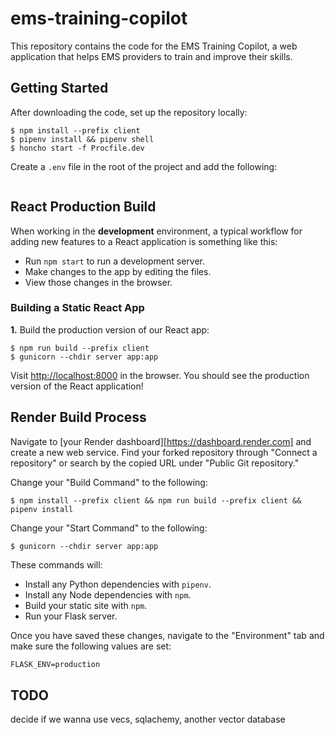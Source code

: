 # ems-training-copilot

This repository contains the code for the EMS Training Copilot, a web application that helps EMS providers to train and improve their skills.

## Getting Started

After downloading the code, set up the repository locally:

```console
$ npm install --prefix client
$ pipenv install && pipenv shell
$ honcho start -f Procfile.dev
```

Create a `.env` file in the root of the project and add the following:

```txt

```

## React Production Build

When working in the **development** environment, a typical workflow for adding
new features to a React application is something like this:

- Run `npm start` to run a development server.
- Make changes to the app by editing the files.
- View those changes in the browser.

### Building a Static React App

**1.** Build the production version of our React app:

```console
$ npm run build --prefix client
$ gunicorn --chdir server app:app
```

Visit [http://localhost:8000](http://localhost:8000) in the browser. You should
see the production version of the React application!

## Render Build Process

Navigate to [your Render dashboard][https://dashboard.render.com] and create
a new web service. Find your forked repository through "Connect a repository"
or search by the copied URL under "Public Git repository."

Change your "Build Command" to the following:

```console
$ npm install --prefix client && npm run build --prefix client && pipenv install
```

Change your "Start Command" to the following:

```console
$ gunicorn --chdir server app:app
```

These commands will:

- Install any Python dependencies with `pipenv`.
- Install any Node dependencies with `npm`.
- Build your static site with `npm`.
- Run your Flask server.

Once you have saved these changes, navigate to the "Environment" tab and make
sure the following values are set:

```txt
FLASK_ENV=production
```

## TODO

decide if we wanna use vecs, sqlachemy, another vector database
